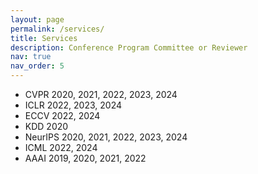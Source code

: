 ```yaml
---
layout: page
permalink: /services/
title: Services
description: Conference Program Committee or Reviewer
nav: true
nav_order: 5
---
```


<ul>
<li>CVPR 2020, 2021, 2022, 2023, 2024</li>
<li>ICLR 2022, 2023, 2024</li>
<li>ECCV 2022, 2024</li>
<li>KDD 2020</li>
<li>NeurIPS 2020, 2021, 2022, 2023, 2024</li>
<li>ICML 2022, 2024</li>
<li>AAAI 2019, 2020, 2021, 2022</li>
</ul>